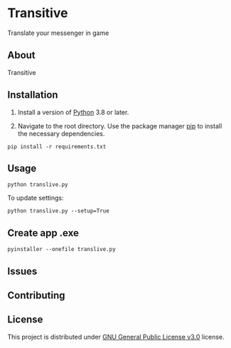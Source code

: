 # Transitive
Translate your messenger in game

## About

Transitive

## Installation

1. Install a version of [Python](https://www.python.org/downloads/) 3.8 or later.

2. Navigate to the root directory. Use the package manager [pip](https://pip.pypa.io/en/stable/) to install the necessary dependencies.

```
pip install -r requirements.txt
```

## Usage
```           
python translive.py
```
To update settings:
```           
python translive.py --setup=True
```

## Create app .exe
```           
pyinstaller --onefile translive.py
```


## Issues

## Contributing

## License
This project is distributed under [GNU General Public License v3.0](https://github.com/zeyad-mansour/Lunar/blob/main/LICENSE) license.
